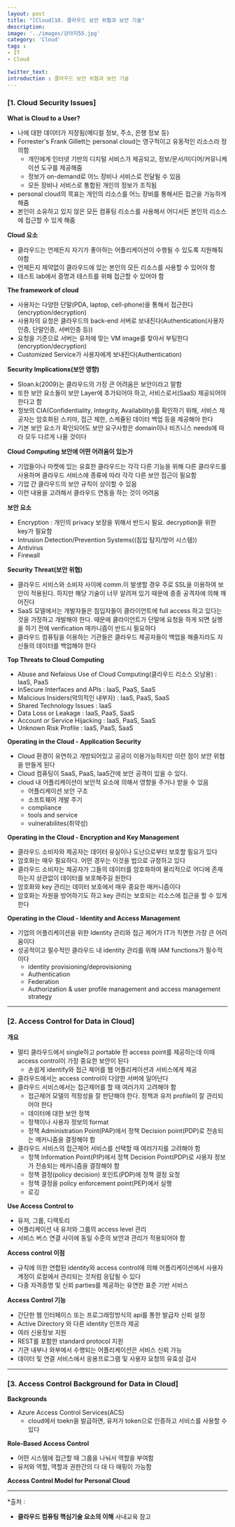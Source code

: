 ```yaml
---
layout: post
title: "[Cloud]10. 클라우드 보안 위협과 보안 기술"
description: 
image: '../images/강아지55.jpg'
category: 'Cloud'
tags : 
- IT
- Cloud

twitter_text: 
introduction : 클라우드 보안 위협과 보안 기술
---
```



### [1. Cloud Security Issues]

**What is Cloud to a User?**
- 나에 대한 데이터가 저장됨(메디컬 정보, 주소, 은행 정보 등)
- Forrester's Frank Gillett는 personal cloud는 영구적이고 유동적인 리소스라 정의함
	- 개인에게 인터넷 기반의 디지털 서비스가 제공되고, 정보/문서/미디어/커뮤니케이션 도구를 제공해줌
	- 정보가 on-demand로 어느 장비나 서비스로 전달될 수 있음
	- 모든 장비나 서비스로 통합된 개인의 정보가 조직됨
- personal cloud의 목표는 개인의 리소스를 어느 장비를 통해서든 접근을 가능하게 해줌
- 본인이 소유하고 있지 않은 모든 컴퓨팅 리소스를 사용해서 어디서든 본인의 리소스에 접근할 수 있게 해줌


**Cloud 요소**
- 클라우드는 언제든지 자기가 좋아하는 어플리케이션이 수행될 수 있도록 지원해줘야함
- 언제든지 제약없이 클라우드에 있는 본인의 모든 리소스를 사용할 수 있어야 함
- 테스트 lab에서 증명과 테스트를 위해 접근할 수 있어야 함


**The framework of cloud**
- 사용자는 다양한 단말(PDA, laptop, cell-phone)을 통해서 접근한다(encryption/decryption)
- 사용자의 요청은 클라우드의 back-end 서버로 보내진다(Authentication(사용자인증, 단말인증, 서버인증 등))
- 요청을 기준으로 서버는 유저에 맞는 VM image를 찾아서 부팅한다(encryption/decryption)
- Customized Service가 사용자에게 보내진다(Authentication)


**Security Implications(보안 영향)**
- Sloan.k(2009)는 클라우드의 가장 큰 어려움은 보안이라고 말함
- 또한 보안 요소들이 보안 Layer에 추가되어야 하고, 서비스로서(SaaS) 제공되어야 한다고 함
- 정보의 CIA(Confidentiality, Integrity, Availability)를 확인하기 위해, 서비스 제공자는 암호화된 스키마, 접근 제한, 스케쥴된 데이터 백업 등을 제공해야 한다
- 기본 보안 요소가 확인되어도 보안 요구사항은 domain이나 비즈니스 needs에 따라 모두 다르게 나올 것이다


**Cloud Computing 보안에 어떤 어려움이 있는가**
- 기업들이나 마켓에 있는 유효한 클라우드는 각각 다른 기능을 위해 다른 클라우드를 사용하며 클라우드 서비스에 종류에 따라 각각 다른 보안 접근이 필요함
- 기업 간 클라우드의 보안 규칙이 상이할 수 있음
- 이런 내용을 고려해서 클라우드 연동을 하는 것이 어려움




**보안 요소**
- Encryption : 개인의 privacy 보장을 위해서 반드시 필요. decryption을 위한 key가 필요함
- Intrusion Detection/Prevention Systems((침입 탐지/방어 시스템))
- Antivirus
- Firewall


**Security Threat(보안 위협)**
- 클라우드 서비스와 소비자 사이에 comm.이 발생할 경우 주로 SSL을 이용하여 보안이 적용된다. 하지만 해당 기술이 너무 알려져 있기 때문에 종종 공격자에 의해 깨어진다
- SaaS 모델에서는 개발자들은 침입자들이 클라이언트에 full access 하고 있다는 것을 가정하고 개발해야 한다. 때문에 클라이언트가 단말에 요청을 하게 되면 실행을 하기 전에 verification 매카니즘이 반드시 필요하다
- 클라우드 컴퓨팅을 이용하는 기관들은 클라우드 제공자들이 백업을 해줄지라도 자신들의 데이터를 백업해야 한다



**Top Threats to Cloud Computing**
- Abuse and Nefaious Use of Cloud Computing(클라우드 리소스 오남용) : IaaS, PaaS
- InSecure Interfaces and APIs : IaaS, PaaS, SaaS
- Malicious Insiders(악의적인 내부자) : IaaS, PaaS, SaaS
- Shared Technology Issues : IaaS
- Data Loss or Leakage : IaaS, PaaS, SaaS
- Account or Service Hijacking : IaaS, PaaS, SaaS
- Unknown Risk Profile : IaaS, PaaS, SaaS



**Operating in the Cloud - Application Security**
- Cloud 환경이 유연하고 개방되어있고 공공이 이용가능하지만 이런 점이 보안 위협을 만들게 된다
- Cloud 컴퓨팅이 SaaS, PaaS, IaaS간에 보안 공격이 있을 수 있다.
- cloud 내 어플리케이션이 보안적 요소에 의해서 영향을 주거나 받을 수 있음
	- 어플리케이션 보안 구조
	- 소프트웨어 개발 주기
	- compliance
	- tools and service
	- vulnerabilites(취약성)


**Operating in the Cloud - Encryption and Key Management**
- 클라우드 소비자와 제공자는 데이터 유실이나 도난으로부터 보호할 필요가 있다
- 암호화는 매우 필요하다. 어떤 경우는 이것을 법으로 규정하고 있다
- 클라우드 소비자는 제공자가 그들의 데이터를 암호화하여 물리적으로 어디에 존재하는지 상관없이 데이터를 보호해주길 원한다
- 암호화와 key 관리는 데이터 보호에서 매우 중요한 매커니즘이다
- 암호화는 자원을 방어하기도 하고 key 관리는 보호되는 리소스에 접근을 할 수 있게 한다


**Operating in the Cloud - Identity and Access Management**
- 기업의 어플리케이션을 위한 Identity 관리와 접근 제어가 IT가 직면한 가장 큰 어려움이다
- 성공적이고 필수적인 클라우드 내 identity  관리를 위해 IAM functions가 필수적이다
	- identity provisioning/deprovisioning
	- Authentication
	- Federation
	- Authorization & user profile management and access management strategy


_ _ _

### [2. Access Control for Data in Cloud]

**개요**
- 멀티 클라우드에서 single하고 portable 한 access point를 제공하는데 이때 access control이 가장 중요한 보안이 된다
	- 손쉽게 identify와 접근 제어를 웹 어플리케이션과 서비스에게 제공
- 클라우드에서는 access control이 다양한 서버에 일어난다
- 클라우드 서비스에서는 접근제어를 할 때 여러가지 고려해야 함
	- 접근제어 모델의 적정성을 잘 판단해야 한다. 정책과 유저 profile이 잘 관리되어야 한다
	- 데이터에 대한 보안 정책
	- 정책이나 사용자 정보의 format
	- 정책 Administration Point(PAP)에서 정책 Decision point(PDP)로 전송되는 메커니즘을 결정해야 함
- 클라우드 서비스의 접근제어 서비스를 선택할 때 여러가지를 고려해야 함
	- 정책 Information Point(PIP)에서 정책 Decision Point(PDP)로 사용자 정보가 전송되는 메커니즘을 결정해야 함
	- 정책 결정(policy decision) 포인트(PDP)에 정책 결정 요청
	- 정책 결정을 policy enforcement point(PEP)에서 실행
	- 로깅


**Use Access Control to**
- 유저, 그룹, 디렉토리
- 어플리케이션 내 유저와 그룹의 access level 관리
- 서비스 버스 연결 사이에 동일 수준의 보안과 관리가 적용되어야 함


**Access control 이점**
- 규칙에 의한 연합된 identity와 access control에 의해 어플리케이션에서 사용자 계정이 로컬에서 관리되는 것처럼 응답될 수 있다
- 다중 자격증명 및 신뢰 parties를 제공하는 유연한 표준 기반 서비스


**Access Control 기능**
- 간단한 웹 인터페이스 또는 프로그래밍방식의 api를 통한 발급자 신뢰 설정
- Active Directory 와 다른 identity 인프라 제공
- 여러 신용정보 지원
- REST를 포함한 standard protocol 지원
- 기관 내부나 와부에서 수행되는 어플리케이션은 서비스 신뢰 가능
- 데이터 및 연결 서비스에서 응용프로그램 및 사용자 요청의 유효성 검사



_ _ _

### [3. Access Control Background for Data in Cloud]

**Backgrounds**
- Azure Access Control Services(ACS)
	- cloud에서 toekn을 발급하면, 유저가 token으로 인증하고 서비스를 사용할 수 있다

**Role-Based Access Control**
- 어떤 시스템에 접근할 때 그룹을 나눠서 역할을 부여함
- 유저와 역할, 역할과 권한간의 다 대 다 매핑이 가능함


**Access Control Model for Personal Cloud**


_ _ _


*출처 : 
- **클라우드 컴퓨팅 핵심기술 요소의 이해** 사내교육 참고